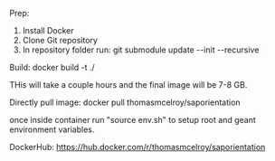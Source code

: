 Prep:
1. Install Docker
2. Clone Git repository
3. In repository folder run: git submodule update --init --recursive

Build:
docker build -t <tagname> ./

THis will take a couple hours and the final image will be 7-8 GB. 


Directly pull image:
docker pull thomasmcelroy/saporientation

once inside container run "source env.sh" to setup root and geant environment variables.


DockerHub: https://hub.docker.com/r/thomasmcelroy/saporientation 
